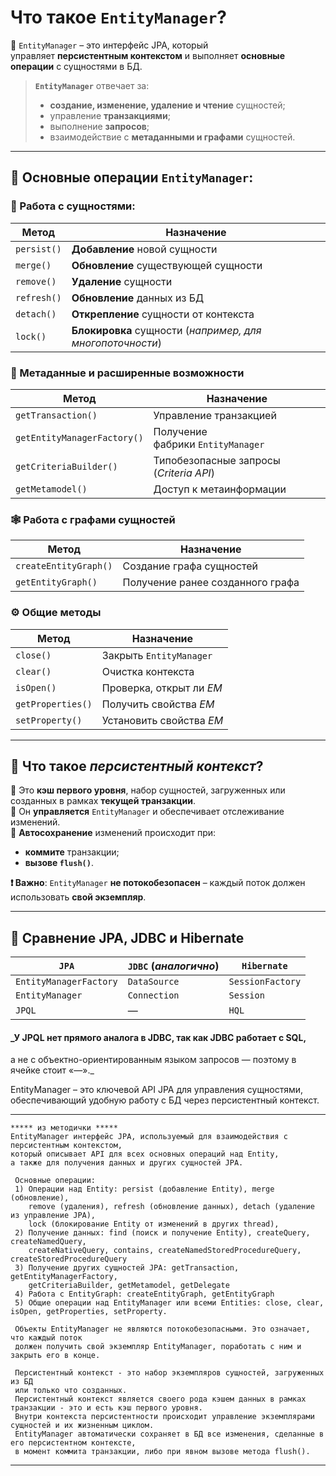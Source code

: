 # Что такое `EntityManager`?

📌 `EntityManager` – это интерфейс JPA, который управляет **персистентным контекстом** и выполняет **основные операции** с сущностями в БД.
> **`EntityManager`** отвечает за: 
> - **создание, изменение, удаление и чтение** сущностей;
> - управление **транзакциями**;
> - выполнение **запросов**;
> - взаимодействие с **метаданными и графами** сущностей.

---
## 🔹 Основные операции `EntityManager`:

### 🧩 Работа с сущностями:

| **Метод**   | **Назначение**                                            |
| ----------- | --------------------------------------------------------- |
| `persist()` | **Добавление** новой сущности                             |
| `merge()`   | **Обновление** существующей сущности                      |
| `remove()`  | **Удаление** сущности                                     |
| `refresh()` | **Обновление** данных из БД                               |
| `detach()`  | **Открепление** сущности от контекста                     |
| `lock()`    | **Блокировка** сущности (_например, для многопоточности_) |

### 🧠 Метаданные и расширенные возможности

| **Метод**                   | **Назначение**                          |
| --------------------------- | --------------------------------------- |
| `getTransaction()`          | Управление транзакцией                  |
| `getEntityManagerFactory()` | Получение фабрики `EntityManager`       |
| `getCriteriaBuilder()`      | Типобезопасные запросы (_Criteria API_) |
| `getMetamodel()`            | Доступ к метаинформации                 |

### 🕸 Работа с графами сущностей

|**Метод**|**Назначение**|
|---|---|
|`createEntityGraph()`|Создание графа сущностей|
|`getEntityGraph()`|Получение ранее созданного графа|

### ⚙ Общие методы

| **Метод**         | **Назначение**           |
| ----------------- | ------------------------ |
| `close()`         | Закрыть `EntityManager`  |
| `clear()`         | Очистка контекста        |
| `isOpen()`        | Проверка, открыт ли _EM_ |
| `getProperties()` | Получить свойства _EM_   |
| `setProperty()`   | Установить свойства _EM_ |

---
## 🧠 Что такое _персистентный контекст_?
🔹 Это **кэш первого уровня**, набор сущностей, загруженных или созданных в рамках **текущей транзакции**.  
🔹 Он **управляется** `EntityManager` и обеспечивает отслеживание изменений.  
🔹 **Автосохранение** изменений происходит при:

- **коммите** транзакции;
- **вызове `flush()`**.

**❗ Важно**: `EntityManager` **не потокобезопасен** – каждый поток должен использовать **свой экземпляр**.

---
## 🔹 Сравнение JPA, JDBC и Hibernate

|`JPA`|`JDBC` (_аналогично_)|`Hibernate`|
|---|---|---|
|`EntityManagerFactory`|`DataSource`|`SessionFactory`|
|`EntityManager`|`Connection`|`Session`|
|`JPQL`|—|`HQL`|

#### _У JPQL нет прямого аналога в JDBC, так как JDBC работает с SQL,  
а не с объектно-ориентированным языком запросов — поэтому в ячейке стоит «—»._

EntityManager – это ключевой API JPA для управления сущностями, обеспечивающий удобную работу с БД через персистентный контекст.

---

```
***** из методички *****
EntityManager интерфейс JPA, используемый для взаимодействия с персистентным контекстом, 
который описывает API для всех основных операций над Entity, 
а также для получения данных и других сущностей JPA. 

 Основные операции:
 1) Операции над Entity: persist (добавление Entity), merge (обновление), 
    remove (удаления), refresh (обновление данных), detach (удаление из управление JPA), 
    lock (блокирование Entity от изменений в других thread),
 2) Получение данных: find (поиск и получение Entity), createQuery, createNamedQuery, 
    createNativeQuery, contains, createNamedStoredProcedureQuery, createStoredProcedureQuery
 3) Получение других сущностей JPA: getTransaction, getEntityManagerFactory, 
    getCriteriaBuilder, getMetamodel, getDelegate
 4) Работа с EntityGraph: createEntityGraph, getEntityGraph
 5) Общие операции над EntityManager или всеми Entities: close, clear, isOpen, getProperties, setProperty.
 
 Объекты EntityManager не являются потокобезопасными. Это означает, что каждый поток 
 должен получить свой экземпляр EntityManager, поработать с ним и закрыть его в конце.
 
 Персистентный контекст - это набор экземпляров сущностей, загруженных из БД 
 или только что созданных. 
 Персистентный контекст является своего рода кэшем данных в рамках транзакции - это и есть кэш первого уровня. 
 Внутри контекста персистентности происходит управление экземплярами сущностей и их жизненным циклом. 
 EntityManager автоматически сохраняет в БД все изменения, сделанные в его персистентном контексте, 
 в момент коммита транзакции, либо при явном вызове метода flush().
```

---
